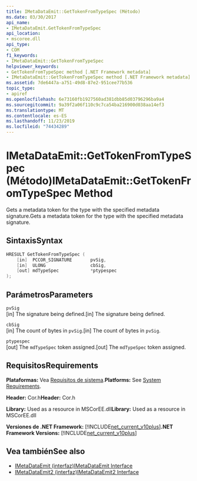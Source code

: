 ```yaml
---
title: IMetaDataEmit::GetTokenFromTypeSpec (Método)
ms.date: 03/30/2017
api_name:
- IMetaDataEmit.GetTokenFromTypeSpec
api_location:
- mscoree.dll
api_type:
- COM
f1_keywords:
- IMetaDataEmit::GetTokenFromTypeSpec
helpviewer_keywords:
- GetTokenFromTypeSpec method [.NET Framework metadata]
- IMetaDataEmit::GetTokenFromTypeSpec method [.NET Framework metadata]
ms.assetid: 7de6447a-a751-49d8-87e2-951cee77b536
topic_type:
- apiref
ms.openlocfilehash: 6e73160fb1927560ad381dbb85d03796296ba9a4
ms.sourcegitcommit: 9a39f2a06f110c9c7ca54ba216900d038aa14ef3
ms.translationtype: MT
ms.contentlocale: es-ES
ms.lasthandoff: 11/23/2019
ms.locfileid: "74434289"
---
```

# <a name="imetadataemitgettokenfromtypespec-method"></a><span data-ttu-id="b8890-102">IMetaDataEmit::GetTokenFromTypeSpec (Método)</span><span class="sxs-lookup"><span data-stu-id="b8890-102">IMetaDataEmit::GetTokenFromTypeSpec Method</span></span>
<span data-ttu-id="b8890-103">Gets a metadata token for the type with the specified metadata signature.</span><span class="sxs-lookup"><span data-stu-id="b8890-103">Gets a metadata token for the type with the specified metadata signature.</span></span>  
  
## <a name="syntax"></a><span data-ttu-id="b8890-104">Sintaxis</span><span class="sxs-lookup"><span data-stu-id="b8890-104">Syntax</span></span>  
  
```cpp  
HRESULT GetTokenFromTypeSpec (   
    [in]  PCCOR_SIGNATURE       pvSig,   
    [in]  ULONG                 cbSig,   
    [out] mdTypeSpec            *ptypespec   
);  
```  
  
## <a name="parameters"></a><span data-ttu-id="b8890-105">Parámetros</span><span class="sxs-lookup"><span data-stu-id="b8890-105">Parameters</span></span>  
 `pvSig`  
 <span data-ttu-id="b8890-106">[in] The signature being defined.</span><span class="sxs-lookup"><span data-stu-id="b8890-106">[in] The signature being defined.</span></span>  
  
 `cbSig`  
 <span data-ttu-id="b8890-107">[in] The count of bytes in `pvSig`.</span><span class="sxs-lookup"><span data-stu-id="b8890-107">[in] The count of bytes in `pvSig`.</span></span>  
  
 `ptypespec`  
 <span data-ttu-id="b8890-108">[out] The `mdTypeSpec` token assigned.</span><span class="sxs-lookup"><span data-stu-id="b8890-108">[out] The `mdTypeSpec` token assigned.</span></span>  
  
## <a name="requirements"></a><span data-ttu-id="b8890-109">Requisitos</span><span class="sxs-lookup"><span data-stu-id="b8890-109">Requirements</span></span>  
 <span data-ttu-id="b8890-110">**Plataformas:** Vea [Requisitos de sistema](../../../../docs/framework/get-started/system-requirements.md).</span><span class="sxs-lookup"><span data-stu-id="b8890-110">**Platforms:** See [System Requirements](../../../../docs/framework/get-started/system-requirements.md).</span></span>  
  
 <span data-ttu-id="b8890-111">**Header:** Cor.h</span><span class="sxs-lookup"><span data-stu-id="b8890-111">**Header:** Cor.h</span></span>  
  
 <span data-ttu-id="b8890-112">**Library:** Used as a resource in MSCorEE.dll</span><span class="sxs-lookup"><span data-stu-id="b8890-112">**Library:** Used as a resource in MSCorEE.dll</span></span>  
  
 <span data-ttu-id="b8890-113">**Versiones de .NET Framework:** [!INCLUDE[net_current_v10plus](../../../../includes/net-current-v10plus-md.md)]</span><span class="sxs-lookup"><span data-stu-id="b8890-113">**.NET Framework Versions:** [!INCLUDE[net_current_v10plus](../../../../includes/net-current-v10plus-md.md)]</span></span>  
  
## <a name="see-also"></a><span data-ttu-id="b8890-114">Vea también</span><span class="sxs-lookup"><span data-stu-id="b8890-114">See also</span></span>

- [<span data-ttu-id="b8890-115">IMetaDataEmit (interfaz)</span><span class="sxs-lookup"><span data-stu-id="b8890-115">IMetaDataEmit Interface</span></span>](../../../../docs/framework/unmanaged-api/metadata/imetadataemit-interface.md)
- [<span data-ttu-id="b8890-116">IMetaDataEmit2 (interfaz)</span><span class="sxs-lookup"><span data-stu-id="b8890-116">IMetaDataEmit2 Interface</span></span>](../../../../docs/framework/unmanaged-api/metadata/imetadataemit2-interface.md)
